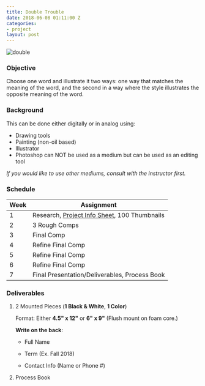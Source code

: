 ```yaml
---
title: Double Trouble
date: 2018-06-08 01:11:00 Z
categories:
- project
layout: post
---
```


![double](https://i.imgur.com/akGPAYv.jpg)

### Objective

Choose one word and illustrate it two ways: one way that matches the meaning of the word, and the second in a way where the style illustrates the opposite meaning of the word.

### Background

This can be done either digitally or in analog using:
- Drawing tools
- Painting (non-oil based)
- Illustrator
- Photoshop can NOT be used as a medium but can be used as an editing tool

*If you would like to use other mediums, consult with the instructor first.*

### Schedule

Week | Assignment
--- | ---
1 | Research, [Project Info Sheet](../pdf/projectinfo.pdf), 100 Thumbnails
2 | 3 Rough Comps
3 | Final Comp
4 | Refine Final Comp
5 | Refine Final Comp
6 | Refine Final Comp
7 | Final Presentation/Deliverables, Process Book


### Deliverables

1. 2 Mounted Pieces (**1 Black & White**, **1 Color**)

   Format: Either **4.5" x 12"** or **6" x 9"** (Flush mount on foam core.)

   **Write on the back**:

   * Full Name

   * Term (Ex. Fall 2018)

   * Contact Info (Name or Phone #)

2. Process Book

